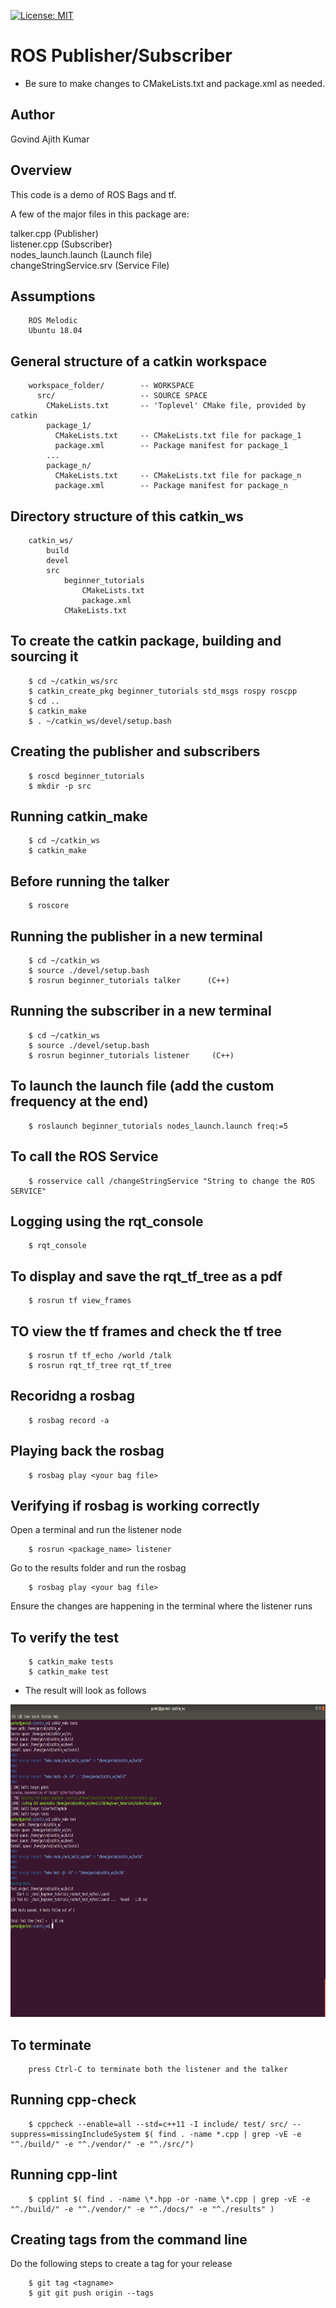 [![License: MIT](https://img.shields.io/badge/License-MIT-yellow.svg)](https://opensource.org/licenses/MIT)

# ROS Publisher/Subscriber

 - Be sure to make changes to CMakeLists.txt and package.xml as needed.

## Author

Govind Ajith Kumar

## Overview

This code is a demo of ROS Bags and tf.

A few of the major files in this package are:

talker.cpp (Publisher) </br>
listener.cpp (Subscriber) </br>
nodes_launch.launch (Launch file) </br>
changeStringService.srv (Service File) </br>
 
## Assumptions
		ROS Melodic
		Ubuntu 18.04
## General structure of a catkin workspace

		workspace_folder/        -- WORKSPACE
		  src/                   -- SOURCE SPACE
		    CMakeLists.txt       -- 'Toplevel' CMake file, provided by catkin
		    package_1/
		      CMakeLists.txt     -- CMakeLists.txt file for package_1
		      package.xml        -- Package manifest for package_1
		    ...
		    package_n/
		      CMakeLists.txt     -- CMakeLists.txt file for package_n
		      package.xml        -- Package manifest for package_n

## Directory structure of this catkin_ws

		catkin_ws/
			build
			devel
			src
				beginner_tutorials
					CMakeLists.txt
					package.xml
				CMakeLists.txt

## To create the catkin package, building and sourcing it

		$ cd ~/catkin_ws/src
		$ catkin_create_pkg beginner_tutorials std_msgs rospy roscpp
		$ cd ..
		$ catkin_make
		$ . ~/catkin_ws/devel/setup.bash

## Creating the publisher and subscribers

		$ roscd beginner_tutorials
		$ mkdir -p src

## Running catkin_make

		$ cd ~/catkin_ws
		$ catkin_make  

## Before running the talker

		$ roscore

## Running the publisher in a new terminal 

		$ cd ~/catkin_ws
		$ source ./devel/setup.bash
		$ rosrun beginner_tutorials talker      (C++)

## Running the subscriber in a new terminal 

		$ cd ~/catkin_ws
		$ source ./devel/setup.bash
		$ rosrun beginner_tutorials listener     (C++)

## To launch the launch file (add the custom frequency at the end) 

		$ roslaunch beginner_tutorials nodes_launch.launch freq:=5

## To call the ROS Service
		$ rosservice call /changeStringService "String to change the ROS SERVICE"

## Logging using the rqt_console
		$ rqt_console	

## To display and save the rqt_tf_tree as a pdf
		$ rosrun tf view_frames

## TO view the tf frames and check the tf tree
		$ rosrun tf tf_echo /world /talk
		$ rosrun rqt_tf_tree rqt_tf_tree

## Recoridng a rosbag
		$ rosbag record -a

## Playing back the rosbag
		$ rosbag play <your bag file>

## Verifying if rosbag is working correctly

Open a terminal and run the listener node

		$ rosrun <package_name> listener 

Go to the results folder and run the rosbag

		$ rosbag play <your bag file>

Ensure the changes are happening in the terminal where the listener runs

## To verify the test

		$ catkin_make tests
		$ catkin_make test

 - The result will look as follows

<p align="center">
  <img height="500" src="results/test_results.png">
</p>

## To terminate

		press Ctrl-C to terminate both the listener and the talker

## Running cpp-check

		$ cppcheck --enable=all --std=c++11 -I include/ test/ src/ --suppress=missingIncludeSystem $( find . -name *.cpp | grep -vE -e "^./build/" -e "^./vendor/" -e "^./src/")

## Running cpp-lint

		$ cpplint $( find . -name \*.hpp -or -name \*.cpp | grep -vE -e "^./build/" -e "^./vendor/" -e "^./docs/" -e "^./results" )

## Creating tags from the command line

Do the following steps to create a tag for your release

		$ git tag <tagname>
		$ git git push origin --tags
	

